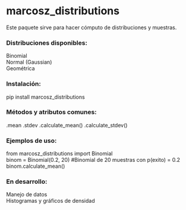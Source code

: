 # marcosz_distributions  
Este paquete sirve para hacer cómputo de distribuciones y muestras.  
### Distribuciones disponibles:   
Binomial  
Normal (Gaussian)   
Geométrica   
### Instalación:
pip install marcosz_distributions  

### Métodos y atributos comunes:
.mean
.stdev
.calculate_mean()
.calculate_stdev()
### Ejemplos de uso:  
from marcosz_distributions import Binomial  
binom = Binomial(0.2, 20) #Binomial de 20 muestras con p(exito) = 0.2  
binom.calculate_mean()  

### En desarrollo:  
Manejo de datos  
Histogramas y gráficos de densidad




